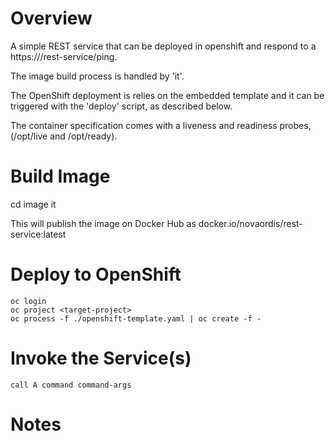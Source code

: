 # Overview

A simple REST service that can be deployed in openshift and respond to a
https://<public-address>/rest-service/ping.

The image build process is handled by 'it'.

The OpenShift deployment is relies on the embedded template and it can be
triggered with the 'deploy' script, as described below.

The container specification comes with a liveness and readiness probes,
(/opt/live and /opt/ready). 

# Build Image

  cd image
  it
  
This will publish the image on Docker Hub as docker.io/novaordis/rest-service:latest  

# Deploy to OpenShift 

    oc login
    oc project <target-project>
    oc process -f ./openshift-template.yaml | oc create -f -
    
    
# Invoke the Service(s)

    call A command command-args    

# Notes
